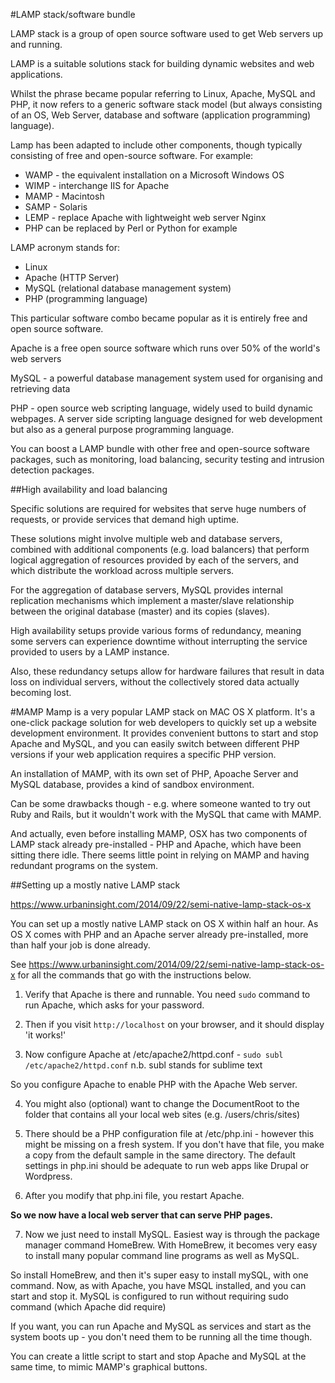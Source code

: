 #LAMP stack/software bundle

LAMP stack is a group of open source software used to get Web servers up and running. 

LAMP is a suitable solutions stack for building dynamic websites and web applications.

Whilst the phrase became popular referring to Linux, Apache, MySQL and PHP, it now refers to a generic software stack model (but always consisting of an OS, Web Server, database and software (application programming) language). 

Lamp has been adapted to include other components, though typically consisting of free and open-source software. For example: 

* WAMP - the equivalent installation on a Microsoft Windows OS
* WIMP - interchange IIS for Apache
* MAMP - Macintosh
* SAMP - Solaris
* LEMP - replace Apache with lightweight web server Nginx
* PHP can be replaced by Perl or Python for example

LAMP acronym stands for: 

* Linux
* Apache (HTTP Server)
* MySQL (relational database management system)
* PHP (programming language)

This particular software combo became popular as it is entirely free and open source software. 

Apache is a free open source software which runs over 50% of the world's web servers

MySQL - a powerful database management system used for organising and retrieving data

PHP - open source web scripting language, widely used to build dynamic webpages. A server side scripting language designed for web development but also as a general purpose programming language.  

You can boost a LAMP bundle with other free and open-source software packages, such as monitoring, load balancing, security testing and intrusion detection packages. 

##High availability and load balancing

Specific solutions are required for websites that serve huge numbers of requests, or provide services that demand high uptime. 

These solutions might involve multiple web and database servers, combined with additional components (e.g. load balancers) that perform logical aggregation of resources provided by each of the servers, and which distribute the workload across multiple servers. 

For the aggregation of database servers, MySQL provides internal replication mechanisms which implement a master/slave relationship between the original database (master) and its copies (slaves).

High availability setups provide various forms of redundancy, meaning some servers can experience downtime without interrupting the service provided to users by a LAMP instance. 

Also, these redundancy setups allow for hardware failures that result in data loss on individual servers, without the collectively stored data actually becoming lost. 

#MAMP
Mamp is a very popular LAMP stack on MAC OS X platform. It's a one-click package solution for web developers to quickly set up a website development environment. It provides convenient buttons to start and stop Apache and MySQL, and you can easily switch between different PHP versions if your web application requires a specific PHP version. 

An installation of MAMP, with its own set of PHP, Apoache Server and MySQL database, provides a kind of sandbox environment. 

Can be some drawbacks though - e.g. where someone wanted to try out Ruby and Rails, but it wouldn't work with the MySQL that came with MAMP. 

And actually, even before installing MAMP, OSX has two components of LAMP stack already pre-installed - PHP and Apache, which have been sitting there idle. There seems little point in relying on MAMP and having redundant programs on the system. 

##Setting up a mostly native LAMP stack

<https://www.urbaninsight.com/2014/09/22/semi-native-lamp-stack-os-x>

You can set up a mostly native LAMP stack on OS X within half an hour. As OS X comes with PHP and an Apache server already pre-installed, more than half your job is done already. 

See <https://www.urbaninsight.com/2014/09/22/semi-native-lamp-stack-os-x> for all the commands that go with the instructions below. 

1. Verify that Apache is there and runnable. You need `sudo` command to run Apache, which asks for your password.
  
2.  Then if you visit `http://localhost` on your browser, and it should display 'it works!'

3. Now configure Apache at /etc/apache2/httpd.conf - `sudo subl /etc/apache2/httpd.conf`
n.b. subl stands for sublime text

So you configure Apache to enable PHP with the Apache Web server. 

4. You might also (optional) want to change the DocumentRoot to the folder that contains all your local web sites (e.g. /users/chris/sites)

5. There should be a PHP configuration file at /etc/php.ini - however this might be missing on a fresh system. If you don't have that file, you make a copy from the default sample in the same directory. The default settings in php.ini should be adequate to run web apps like Drupal or Wordpress. 

6. After you modify that php.ini file, you restart Apache. 

**So we now have a local web server that can serve PHP pages.** 

7. Now we just need to install MySQL. Easiest way is through the package manager command HomeBrew. With HomeBrew, it becomes very easy to install many popular command line programs as well as MySQL. 

So install HomeBrew, and then it's super easy to install mySQL, with one command. Now, as with Apache, you have MSQL installed, and you can start and stop it. MySQL is configured to run without requiring sudo command (which Apache did require)

If you want, you can run Apache and MySQL as services and start as the system boots up - you don't need them to be running all the time though. 

You can create a little script to start and stop Apache and MySQL at the same time, to mimic MAMP's graphical buttons. 




